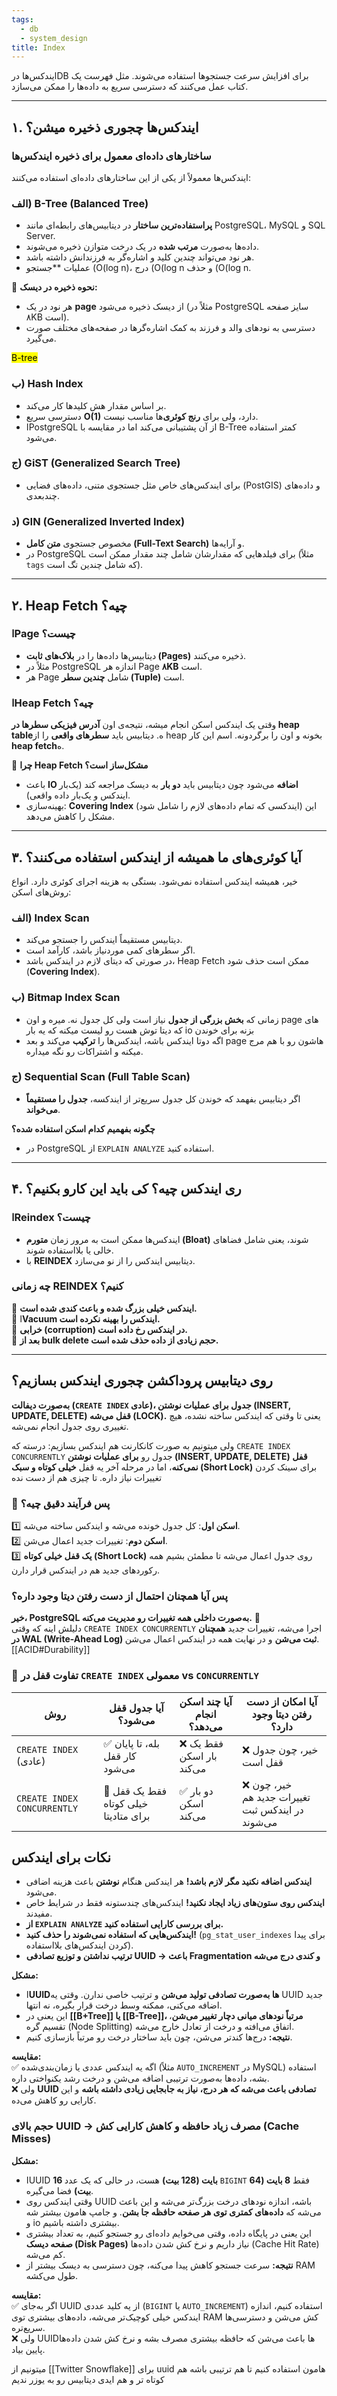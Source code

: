 ```yaml
---
tags:
  - db
  - system_design
title: Index
---
```


ایندکس‌ها درDB برای افزایش سرعت جستجوها استفاده می‌شوند. مثل فهرست یک کتاب عمل می‌کنند که دسترسی سریع به داده‌ها را ممکن می‌سازد.

---

## ۱. ایندکس‌ها چجوری ذخیره میشن؟

### ساختارهای داده‌ای معمول برای ذخیره ایندکس‌ها

ایندکس‌ها معمولاً از یکی از این ساختارهای داده‌ای استفاده می‌کنند:

### الف) B-Tree (Balanced Tree)

- **پراستفاده‌ترین ساختار** در دیتابیس‌های رابطه‌ای مانند PostgreSQL، MySQL و SQL Server.
- داده‌ها به‌صورت **مرتب شده** در یک درخت متوازن ذخیره می‌شوند.
- هر نود می‌تواند چندین کلید و اشاره‌گر به فرزندانش داشته باشد.
- عملیات \*\*جستجو (O(log n)، درج (O(log n و حذف (O(log n.

🔹 **نحوه ذخیره در دیسک:**

- هر نود در یک **page** از دیسک ذخیره می‌شود (مثلاً در PostgreSQL سایز صفحه ۸KB است).
- دسترسی به نودهای والد و فرزند به کمک اشاره‌گرها در صفحه‌های مختلف صورت می‌گیرد.

<mark>B-tree</mark>


### ب) Hash Index

- بر اساس مقدار هش کلیدها کار می‌کند.
- دسترسی سریع **O(1)** دارد، ولی برای **رنج کوئری**‌ها مناسب نیست.
- اPostgreSQL از آن پشتیبانی می‌کند اما در مقایسه با B-Tree کمتر استفاده می‌شود.

### ج) GiST (Generalized Search Tree)

- برای ایندکس‌های خاص مثل جستجوی متنی، داده‌های فضایی (PostGIS) و داده‌های چندبعدی.

### د) GIN (Generalized Inverted Index)

- مخصوص جستجوی **متن کامل (Full-Text Search)** و آرایه‌ها.
- در PostgreSQL برای فیلدهایی که مقدارشان شامل چند مقدار ممکن است (مثلاً `tags` که شامل چندین تگ است).

---

## ۲. Heap Fetch چیه؟

### اPage چیست؟

- دیتابیس‌ها داده‌ها را در **بلاک‌های ثابت (Pages)** ذخیره می‌کنند.
- مثلاً در PostgreSQL اندازه هر Page **۸KB** است.
- هر Page شامل **چندین سطر (Tuple)** است.

### اHeap Fetch چیه؟

وقتی یک ایندکس اسکن انجام میشه، نتیجه‌ی اون **آدرس فیزیکی سطرها در heap table**ه. دیتابیس باید **سطرهای واقعی** را از heap بخونه و اون را برگردونه. اسم این کار **heap fetch**ه.

🔹 **چرا Heap Fetch مشکل‌ساز است؟**

- باعث **IO اضافه** می‌شود چون دیتابیس باید **دو بار** به دیسک مراجعه کند (یک‌بار ایندکس و یک‌بار داده واقعی).
- بهینه‌سازی: **Covering Index** (ایندکسی که تمام داده‌های لازم را شامل شود) این مشکل را کاهش می‌دهد.

---

## ۳. آیا کوئری‌های ما همیشه از ایندکس استفاده می‌کنند؟

خیر، همیشه ایندکس استفاده نمی‌شود. بستگی به هزینه اجرای کوئری دارد. انواع روش‌های اسکن:

### الف) Index Scan

- دیتابیس مستقیماً ایندکس را جستجو می‌کند.
- اگر سطرهای کمی موردنیاز باشد، کارآمد است.
- در صورتی که دیتای لازم در ایندکس باشد، Heap Fetch ممکن است حذف شود (**Covering Index**).

### ب) Bitmap Index Scan

- زمانی که **بخش بزرگی از جدول** نیاز است ولی کل جدول نه. میره و اون page های که دیتا توش هست رو لیست میکنه که یه بار io بزنه برای خوندن
- اگه دوتا ایندکس باشه، ایندکس‌ها را **ترکیب** می‌کند و بعد page هاشون رو با هم مرج میکنه و اشتراکات رو نگه میداره.

### ج) Sequential Scan (Full Table Scan)

- اگر دیتابیس بفهمد که خوندن کل جدول سریع‌تر از ایندکسه، **جدول را مستقیماً می‌خواند**.

**چگونه بفهمیم کدام اسکن استفاده شده؟**

- در PostgreSQL از `EXPLAIN ANALYZE` استفاده کنید.

---

## ۴. ری‌ ایندکس چیه؟ کی باید این کارو بکنیم؟

### ا**Reindex چیست؟**

- ایندکس‌ها ممکن است به مرور زمان **متورم (Bloat)** شوند، یعنی شامل فضاهای خالی یا بلااستفاده شوند.
- با **REINDEX** دیتابیس ایندکس را از نو می‌سازد.

### **چه زمانی REINDEX کنیم؟**

🔹 **ایندکس خیلی بزرگ شده و باعث کندی شده است.**  
🔹 ا**Vacuum ایندکس را بهینه نکرده است.**  
🔹 **خرابی (corruption) در ایندکس رخ داده است.**  
🔹 **بعد از bulk delete حجم زیادی از داده حذف شده است.**

---

## روی دیتابیس پروداکشن چجوری ایندکس بسازیم؟

**به‌صورت دیفالت (`CREATE INDEX` عادی)، جدول برای عملیات نوشتن (INSERT, UPDATE, DELETE) قفل می‌شه (LOCK).** یعنی تا وقتی که ایندکس ساخته نشده، هیچ تغییری روی جدول انجام نمی‌شه.

ولی میتونیم به صورت کانکارنت هم ایندکس بسازیم:
درسته که `CREATE INDEX CONCURRENTLY` جدول رو **برای عملیات نوشتن (INSERT, UPDATE, DELETE) قفل نمی‌کنه**، اما در مرحله آخر یه قفل **خیلی کوتاه و سبک (Short Lock)** برای سینک کردن تغییرات نیاز داره. تا چیزی هم از دست نده

### **📌 پس فرآیند دقیق چیه؟**

1️⃣ **اسکن اول**: کل جدول خونده می‌شه و ایندکس ساخته می‌شه.  
2️⃣ **اسکن دوم**: تغییرات جدید اعمال می‌شن.  
3️⃣ **یک قفل خیلی کوتاه (Short Lock)** روی جدول اعمال می‌شه تا مطمئن بشیم همه رکوردهای جدید هم در ایندکس قرار دارن.

### **پس آیا همچنان احتمال از دست رفتن دیتا وجود داره؟**

**خیر، PostgreSQL به‌صورت داخلی همه تغییرات رو مدیریت می‌کنه.** 🚀  
دلیلش اینه که وقتی `CREATE INDEX CONCURRENTLY` اجرا می‌شه، تغییرات جدید **همچنان در WAL (Write-Ahead Log) ثبت می‌شن** و در نهایت همه در ایندکس اعمال می‌شن.
[[ACID#Durability]]

### **🔎 تفاوت قفل در `CREATE INDEX` معمولی vs `CONCURRENTLY`**

| روش                         | آیا جدول قفل می‌شود؟                  | آیا چند اسکن انجام می‌دهد؟ | آیا امکان از دست رفتن دیتا وجود دارد؟             |
| --------------------------- | ------------------------------------- | -------------------------- | ------------------------------------------------- |
| `CREATE INDEX` (عادی)       | ✅ بله، تا پایان کار قفل می‌شود       | ❌ فقط یک بار اسکن می‌کند  | ❌ خیر، چون جدول قفل است                          |
| `CREATE INDEX CONCURRENTLY` | 🔄 فقط یک قفل خیلی کوتاه برای متادیتا | ✅ دو بار اسکن می‌کند      | ❌ خیر، چون تغییرات جدید هم در ایندکس ثبت می‌شوند |

## نکات برای ایندکس

- **ایندکس اضافه نکنید مگر لازم باشد!** هر ایندکس هنگام **نوشتن** باعث هزینه اضافی می‌شود.
- **ایندکس روی ستون‌های زیاد ایجاد نکنید!** ایندکس‌های چندستونه فقط در شرایط خاص مفیدند.
- **از `EXPLAIN ANALYZE` برای بررسی کارایی استفاده کنید.**
- **ایندکس‌هایی که استفاده نمی‌شوند را حذف کنید!** (`pg_stat_user_indexes` برای پیدا کردن ایندکس‌های بلااستفاده).
- **ترتیب نداشتن و توزیع تصادفی UUID → باعث Fragmentation و کندی درج می‌شه**

**مشکل:**

- ا**UUIDها به‌صورت تصادفی تولید می‌شن** و ترتیب خاصی ندارن. وقتی یه UUID جدید اضافه می‌کنی، ممکنه وسط درخت قرار بگیره، نه انتها.
- این یعنی در **[[B+Tree]] یا [[B-Tree]]، مرتباً نودهای میانی دچار تغییر می‌شن**، تقسیم گره (Node Splitting) اتفاق می‌افته و درخت از تعادل خارج می‌شه.
- **نتیجه:** درج‌ها کندتر می‌شن، چون باید ساختار درخت رو مرتباً بازسازی کنیم.

**مقایسه:**  
✅ اگه یه ایندکس عددی یا زمان‌بندی‌شده (مثلاً `AUTO_INCREMENT` در MySQL) استفاده بشه، داده‌ها به‌صورت ترتیبی اضافه می‌شن و درخت رشد یکنواختی داره.  
❌ ولی **UUID تصادفی باعث می‌شه که هر درج، نیاز به جابجایی زیادی داشته باشه** و این کارایی رو کاهش می‌ده.

### **حجم بالای UUID → مصرف زیاد حافظه و کاهش کارایی کش (Cache Misses)**

**مشکل:**

- اUUID **16 بایت (128 بیت)** هست، در حالی که یک عدد `BIGINT` فقط **8 بایت (64 بیت)** فضا می‌گیره.
- وقتی ایندکس روی UUID باشه، اندازه نودهای درخت بزرگ‌تر می‌شه و این باعث می‌شه که **داده‌های کمتری توی هر صفحه حافظه جا بشن**. و جامپ هامون بیشتر شه و io بیشتری داشته باشیم.
- این یعنی در پایگاه داده، وقتی می‌خوایم داده‌ای رو جستجو کنیم، به تعداد بیشتری **صفحه دیسک (Disk Pages)** نیاز داریم و نرخ کش شدن داده‌ها (Cache Hit Rate) کم می‌شه.
- **نتیجه:** سرعت جستجو کاهش پیدا می‌کنه، چون دسترسی به دیسک بیشتر از RAM طول می‌کشه.

**مقایسه:**  
✅ اگر به‌جای UUID از یه کلید عددی (`BIGINT` یا `AUTO_INCREMENT`) استفاده کنیم، اندازه ایندکس خیلی کوچیک‌تر می‌شه، داده‌های بیشتری توی RAM کش می‌شن و دسترسی‌ها سریع‌تره.  
❌ ولی UUIDها باعث می‌شن که حافظه بیشتری مصرف بشه و نرخ کش شدن داده‌ها پایین بیاد.

میتونیم از [[Twitter Snowflake]] برای uuid هامون استفاده کنیم تا هم ترتیبی باشه هم کوتاه تر و هم ایدی دیتابیس رو به یوزر ندیم
